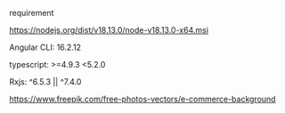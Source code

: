 requirement

https://nodejs.org/dist/v18.13.0/node-v18.13.0-x64.msi

Angular CLI: 16.2.12

typescript: >=4.9.3 <5.2.0

Rxjs: ^6.5.3 || ^7.4.0

https://www.freepik.com/free-photos-vectors/e-commerce-background